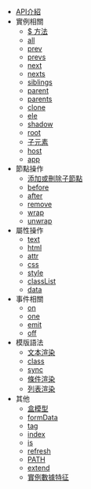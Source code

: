 - [API介紹](./index.md)
- 實例相關
  - [$ 方法](./instance/dollar.md)
  - [all](./instance/all.md)
  - [prev](./instance/prev.md)
  - [prevs](./instance/prevs.md)
  - [next](./instance/next.md)
  - [nexts](./instance/nexts.md)
  - [siblings](./instance/siblings.md)
  - [parent](./instance/parent.md)
  - [parents](./instance/parents.md)
  - [clone](./instance/clone.md)
  - [ele](./instance/ele.md)
  - [shadow](./instance/shadow.md)
  - [root](./instance/root.md)
  - [子元素](./instance/children.md)
  - [host](./instance/host.md)
  - [app](./instance/app.md)
- 節點操作
  - [添加或刪除子節點](./operation/array-like.md)
  - [before](./operation/before.md)
  - [after](./operation/after.md)
  - [remove](./operation/remove.md)
  - [wrap](./operation/wrap.md)
  - [unwrap](./operation/unwrap.md)
- 屬性操作
  - [text](./props/text.md)
  - [html](./props/html.md)
  - [attr](./props/attr.md)
  - [css](./props/css.md)
  - [style](./props/style.md)
  - [classList](./props/class-list.md)
  - [data](./props/data.md)
- 事件相關
  - [on](./event/on.md)
  - [one](./event/one.md)
  - [emit](./event/emit.md)
  - [off](./event/off.md)
- 模版語法
  - [文本渲染](./temp-syntax/text-render.md)
  - [class](./temp-syntax/class.md)
  - [sync](./temp-syntax/sync.md)
  - [條件渲染](./temp-syntax/condition.md)
  - [列表渲染](./temp-syntax/fill.md)
- 其他
  - [盒模型](./others/box.md)
  - [formData](./others/form-data.md)
  - [tag](./others/tag.md)
  - [index](./others/index.md)
  - [is](./others/is.md)
  - [refresh](./others/refresh.md)
  - [PATH](./others/path.md)
  - [extend](./others/extend.md)
  - [實例數據特征](./others/stanz.md)